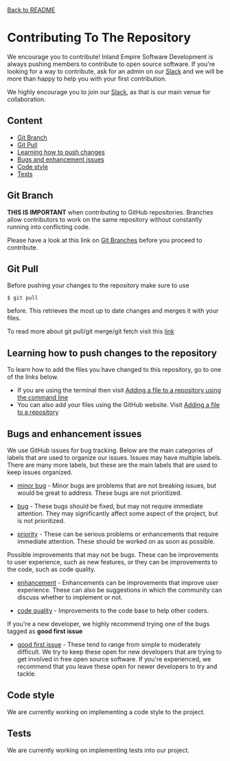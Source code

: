 [Back to README](../README.md)

# **Contributing To The Repository**
<a name="contributing-to-the-project"></a>
We encourage you to contribute! Inland Empire Software Development is always pushing members to contribute to open source software. If you're looking for a way to contribute, ask for an admin on our [Slack](https://ie-sd.slack.com) and we will be more than happy to help you with your first contribution.

We highly encourage you to join our [Slack](https://ie-sd.slack.com), as that is our main venue for collaboration.

## **Content**
* [Git Branch](#git-branch)
* [Git Pull](#git-pull)
* [Learning how to push changes](#learning-push)
* [Bugs and enhancement issues](#bugs-and-issues)
* [Code style](#code-style)
* [Tests](#tests)
  
## **Git Branch**
<a name="git-branch"></a>
**THIS IS IMPORTANT** when contributing to GitHub repositories. Branches allow contributors to work on the same repository 
without constantly running into conflicting code.

Please have a look at this link on [Git Branches](https://www.atlassian.com/git/tutorials/using-branches)
before you proceed to contribute.
  
## **Git Pull**
<a name="git-pull"></a>
Before pushing your changes to the repository make sure to use 
```
$ git pull
```
before. This retrieves the most up to date changes and merges it with your files. 

To read more about git pull/git merge/git fetch visit this [link](https://help.github.com/articles/fetching-a-remote/)
  
## **Learning how to push changes to the repository**
<a name="learning-push"></a>
To learn how to add the files you have changed to this repository, go to one of the links below.
  * If you are using the terminal then visit [Adding a file to a repository using the command line](https://help.github.com/articles/adding-a-file-to-a-repository-using-the-command-line/)
  * You can also add your files using the GitHub website. Visit [Adding a file to a repository](https://help.github.com/articles/adding-a-file-to-a-repository/)  

## **Bugs and enhancement issues**
<a name="bugs-and-issues"></a>
We use GitHub issues for bug tracking. Below are the main categories of labels that are used to organize our issues. Issues may have multiple labels. There are many more labels, but these are the main labels that are used to keep issues organized.

* [minor bug](https://github.com/inland-empire-software-development/landing/labels/minor%20bug) - Minor bugs are problems that are not breaking issues, but would be great to address. These bugs are not prioritized.

* [bug](https://github.com/inland-empire-software-development/landing/labels/bug) - These bugs should be fixed, but may not require immediate attention. They may significantly affect some aspect of the project, but is not prioritized.

* [priority](https://github.com/inland-empire-software-development/landing/labels/priority) - These can be serious problems or enhancements that require immediate attention. These should be worked on as soon as possible.

Possible improvements that may not be bugs. These can be improvements to user experience, such as new features, or they can be improvements to the code, such as code quality.

* [enhancement](https://github.com/inland-empire-software-development/landing/labels/enhancement) - Enhancements can be improvements that improve user experience. These can also be suggestions in which the community can discuss whether to implement or not.

* [code quality](https://github.com/inland-empire-software-development/landing/labels/code%20quality) - Improvements to the code base to help other coders.

If you're a new developer, we highly recommend trying one of the bugs tagged as **good first issue**

* [good first issue](https://github.com/inland-empire-software-development/landing/labels/good%20first%20issue) - These tend to range from simple to moderately difficult. We try to keep these open for new developers that are trying to get involved in free open source software. If you're experienced, we recommend that you leave these open for newer developers to try and tackle.

## **Code style**
<a name="code-style"></a>
We are currently working on implementing a code style to the project. 

## **Tests**
<a name="tests"></a>
We are currently working on implementing tests into our project.

